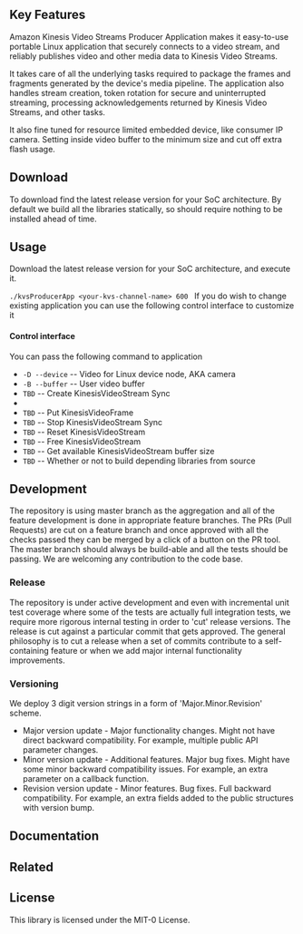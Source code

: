 ## Key Features
Amazon Kinesis Video Streams Producer Application makes it easy-to-use portable Linux application that securely connects to a video stream, and reliably publishes video and other media data to Kinesis Video Streams. 

It takes care of all the underlying tasks required to package the frames and fragments generated by the device's media pipeline. The application also handles stream creation, token rotation for secure and uninterrupted streaming, processing acknowledgements returned by Kinesis Video Streams, and other tasks.

It also fine tuned for resource limited embedded device, like consumer IP camera. Setting inside video buffer to the minimum size and cut off extra flash usage.

## Download
To download  find the latest release version for your SoC architecture. By default we build all the libraries statically, so should require nothing to be installed ahead of time.

## Usage

Download  the latest release version for your SoC architecture, and execute it.

`./kvsProducerApp <your-kvs-channel-name> 600 `
If you do wish to change existing application you can use the following control interface to customize it

#### Control interface

You can pass the following command to application

* `-D --device` -- Video for Linux device node, AKA camera
* `-B --buffer` -- User video buffer
* `TBD` -- Create KinesisVideoStream Sync
* 
* `TBD` -- Put KinesisVideoFrame
* `TBD` -- Stop KinesisVideoStream Sync
* `TBD` -- Reset KinesisVideoStream
* `TBD` -- Free KinesisVideoStream
* `TBD` -- Get available KinesisVideoStream buffer size
* `TBD` -- Whether or not to build depending libraries from source

## Development

The repository is using master branch as the aggregation and all of the feature development is done in appropriate feature branches. The PRs (Pull Requests) are cut on a feature branch and once approved with all the checks passed they can be merged by a click of a button on the PR tool. The master branch should always be build-able and all the tests should be passing. We are welcoming any contribution to the code base.

### Release
The repository is under active development and even with incremental unit test coverage where some of the tests are actually full integration tests, we require more rigorous internal testing in order to 'cut' release versions. The release is cut against a particular commit that gets approved. The general philosophy is to cut a release when a set of commits contribute to a self-containing feature or when we add major internal functionality improvements.

### Versioning
We deploy 3 digit version strings in a form of 'Major.Minor.Revision' scheme.
* Major version update - Major functionality changes. Might not have direct backward compatibility. For example, multiple public API parameter changes.
* Minor version update - Additional features. Major bug fixes. Might have some minor backward compatibility issues. For example, an extra parameter on a callback function.
* Revision version update - Minor features. Bug fixes. Full backward compatibility. For example, an extra fields added to the public structures with version bump.

## Documentation

## Related

## License

This library is licensed under the MIT-0 License.
